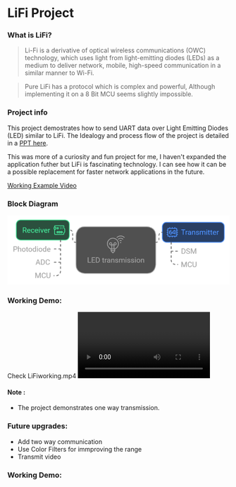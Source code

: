 # LiFi Project

### What is LiFi?
>Li-Fi is a derivative of optical wireless communications (OWC) technology, which uses light from light-emitting diodes (LEDs) as a medium to deliver network, mobile, high-speed communication in a similar manner to Wi-Fi.

>Pure LiFi has a protocol which is complex and powerful, Although implementing it on a 8 Bit MCU seems slightly impossible. 

### Project info

This project demostrates how to send UART data over Light Emitting Diodes (LED) similar to LiFi. The Idealogy and process flow of the project is detailed in a [PPT here](https://github.com/Metabix/LiFi/blob/main/Project%20Presentation.pdf). 

This was more of a curiosity and fun project for me, I haven't expanded the application futher but LiFi is fascinating technology. I can see how it can be a possible replacement for faster network applications in the future. 

[Working Example Video](<LiFi working.MOV>)

### Block Diagram
![Blockdiagram](blockdiagram.png)


### Working Demo:
Check LiFiworking.mp4
<video controls src="LiFiworking.mp4" title="Title"></video>

#### Note :
- The project demonstrates one way transmission. 

### Future upgrades:
- Add two way communication
- Use Color Filters for immproving the range
- Transmit video

### Working Demo:
